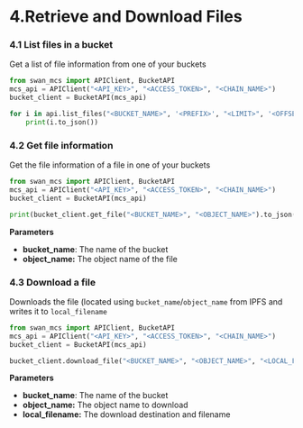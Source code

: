 # 4.Retrieve and Download Files

### 4.1 List files in a bucket

Get a list of file information from one of your buckets

```python
from swan_mcs import APIClient, BucketAPI
mcs_api = APIClient("<API_KEY>", "<ACCESS_TOKEN>", "<CHAIN_NAME>")
bucket_client = BucketAPI(mcs_api)

for i in api.list_files("<BUCKET_NAME>", '<PREFIX>', "<LIMIT>", '<OFFSET>'):
    print(i.to_json())
```

### 4.2 Get file information

Get the file information of a file in one of your buckets

```python
from swan_mcs import APIClient, BucketAPI
mcs_api = APIClient("<API_KEY>", "<ACCESS_TOKEN>", "<CHAIN_NAME>")
bucket_client = BucketAPI(mcs_api)

print(bucket_client.get_file("<BUCKET_NAME>", "<OBJECT_NAME>").to_json())
```

**Parameters**

* **bucket\_name**: The name of the bucket
* **object\_name:** The object name of the file

### 4.3 Download a file

Downloads the file (located using `bucket_name`/`object_name` from IPFS and writes it to `local_filename`

```python
from swan_mcs import APIClient, BucketAPI
mcs_api = APIClient("<API_KEY>", "<ACCESS_TOKEN>", "<CHAIN_NAME>")
bucket_client = BucketAPI(mcs_api)

bucket_client.download_file("<BUCKET_NAME>", "<OBJECT_NAME>", "<LOCAL_FILENAME>")
```

**Parameters**

* **bucket\_name**: The name of the bucket
* **object\_name:** The object name to download
* **local\_filename:** The download destination and filename
